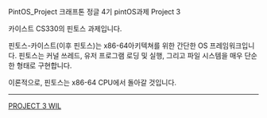 PintOS_Project
크래프톤 정글 4기 pintOS과제 Project 3

카이스트 CS330의 핀토스 과제입니다.

핀토스-카이스트(이후 핀토스)는 x86-64아키텍쳐를 위한 간단한 OS 프레임워크입니다. 핀토스는 커널 쓰레드, 유저 프로그램 로딩 및 실행, 그리고 파일 시스템을 매우 단순한 형태로 구현합니다.

이론적으로, 핀토스는 x86-64 CPU에서 돌아갈 것입니다.

<hr>


[PROJECT 3 WIL](https://github.com/EririnG/PintOS_Kaist/blob/main/WEEK_3_WIL.md)  

